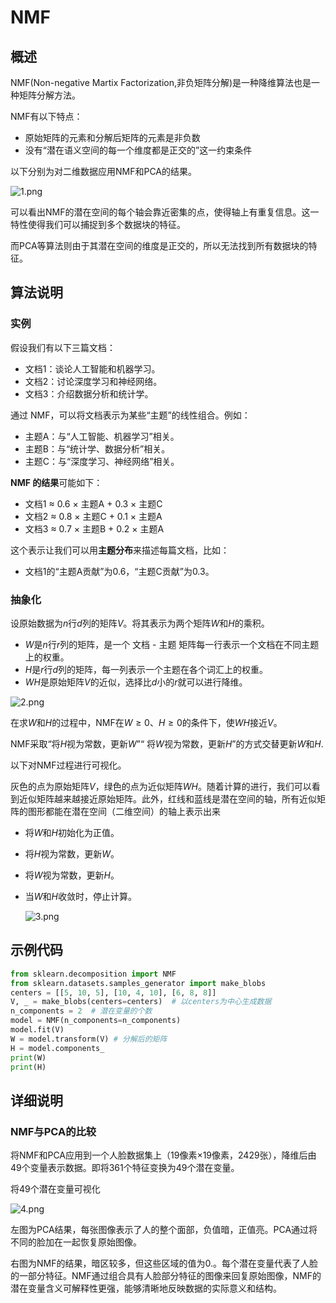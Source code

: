 # NMF

## 概述

NMF(Non-negative Martix Factorization,非负矩阵分解)是一种降维算法也是一种矩阵分解方法。

NMF有以下特点：

- 原始矩阵的元素和分解后矩阵的元素是非负数
- 没有“潜在语义空间的每一个维度都是正交的”这一约束条件

以下分别为对二维数据应用NMF和PCA的结果。

![1.png](images/1.png)

可以看出NMF的潜在空间的每个轴会靠近密集的点，使得轴上有重复信息。这一特性使得我们可以捕捉到多个数据块的特征。

而PCA等算法则由于其潜在空间的维度是正交的，所以无法找到所有数据块的特征。

## 算法说明

### 实例

假设我们有以下三篇文档：

- 文档1：谈论人工智能和机器学习。
- 文档2：讨论深度学习和神经网络。
- 文档3：介绍数据分析和统计学。

通过 NMF，可以将文档表示为某些“主题”的线性组合。例如：

- 主题A：与“人工智能、机器学习”相关。
- 主题B：与“统计学、数据分析”相关。
- 主题C：与“深度学习、神经网络”相关。

**NMF 的结果**可能如下：

- 文档1 ≈ 0.6 × 主题A + 0.3 × 主题C
- 文档2 ≈ 0.8 × 主题C + 0.1 × 主题A
- 文档3 ≈ 0.7 × 主题B + 0.2 × 主题A

这个表示让我们可以用**主题分布**来描述每篇文档，比如：

- 文档1的“主题A贡献”为0.6，“主题C贡献”为0.3。

### 抽象化

设原始数据为$n$行$d$列的矩阵$V$。将其表示为两个矩阵$W$和$H$的乘积。

- $W$是$n$行$r$列的矩阵，是一个 文档 - 主题 矩阵每一行表示一个文档在不同主题上的权重。
- $H$是$r$行$d$列的矩阵，每一列表示一个主题在各个词汇上的权重。
- $WH$是原始矩阵$V$的近似，选择比$d$小的$r$就可以进行降维。

![2.png](images/2.png)

在求$W$和$H$的过程中，NMF在$W ≥ 0、H ≥ 0$的条件下，使$WH$接近$V$。

NMF采取“将$H$视为常数，更新$W$”“ 将$W$视为常数，更新$H$”的方式交替更新$W$和$H$.

以下对NMF过程进行可视化。

灰色的点为原始矩阵$V$，绿色的点为近似矩阵$WH$。随着计算的进行，我们可以看到近似矩阵越来越接近原始矩阵。此外，红线和蓝线是潜在空间的轴，所有近似矩阵的图形都能在潜在空间（二维空间）的轴上表示出来

- 将$W$和$H$初始化为正值。

- 将$H$视为常数，更新$W$。

- 将$W$视为常数，更新$H$。

- 当$W$和$H$收敛时，停止计算。

  ![3.png](images/3.png)

## 示例代码

```python
from sklearn.decomposition import NMF
from sklearn.datasets.samples_generator import make_blobs
centers = [[5, 10, 5], [10, 4, 10], [6, 8, 8]]
V, _ = make_blobs(centers=centers)  # 以centers为中心生成数据
n_components = 2  # 潜在变量的个数
model = NMF(n_components=n_components)
model.fit(V)
W = model.transform(V) # 分解后的矩阵
H = model.components_
print(W)
print(H)
```

## 详细说明

### NMF与PCA的比较

将NMF和PCA应用到一个人脸数据集上（19像素×19像素，2429张），降维后由49个变量表示数据。即将361个特征变换为49个潜在变量。

将49个潜在变量可视化

![4.png](images/4.png)

左图为PCA结果，每张图像表示了人的整个面部，负值暗，正值亮。PCA通过将不同的脸加在一起恢复原始图像。

右图为NMF的结果，暗区较多，但这些区域的值为0.。每个潜在变量代表了人脸的一部分特征。NMF通过组合具有人脸部分特征的图像来回复原始图像，NMF的潜在变量含义可解释性更强，能够清晰地反映数据的实际意义和结构。